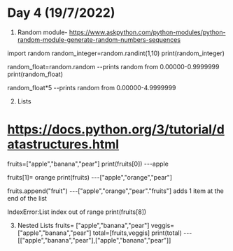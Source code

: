 # Day 4 (19/7/2022)

1. Random module-
https://www.askpython.com/python-modules/python-random-module-generate-random-numbers-sequences

import random
random_integer=random.randint(1,10)
print(random_integer)

random_float=random.random          --prints random from 0.00000-0.9999999
print(random_float)

random_float*5                      --prints random from 0.00000-4.9999999


2. Lists
# https://docs.python.org/3/tutorial/datastructures.html
fruits=["apple","banana","pear"]
print(fruits[0])               ---apple

fruits[1]= orange
print(fruits)                   ---["apple","orange","pear"]

fruits.append("fruit")           ---["apple","orange","pear"."fruits"]
                                     adds 1 item at the end of the list

IndexError:List index out of range
print(fruits[8])


3. Nested Lists 
fruits= ["apple","banana","pear"]
veggis= ["apple","banana","pear"]
total=[fruits,veggis]
print(total)            --- [["apple","banana","pear"],["apple","banana","pear"]]

